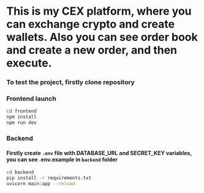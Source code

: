 # This is my CEX platform, where you can exchange crypto and create wallets. Also you can see order book and create a new order, and then execute.

### To test the project, firstly clone repository
### Frontend launch
```bash
cd frontend
npm install
npm run dev
```

### Backend
#### Firstly create `.env` file with DATABASE_URL and SECRET_KEY variables, you can see .env.example in `backend` folder

```bash
cd backend
pip install -r requirements.txt
uvicorn main:app --reload
```
